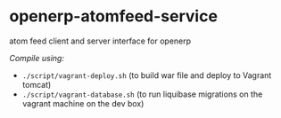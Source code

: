 openerp-atomfeed-service
========================

atom feed client and server interface for openerp

*Compile using:*
* `./script/vagrant-deploy.sh` (to build war file and deploy to Vagrant tomcat)
* `./script/vagrant-database.sh` (to run liquibase migrations on the vagrant machine on the dev box)
